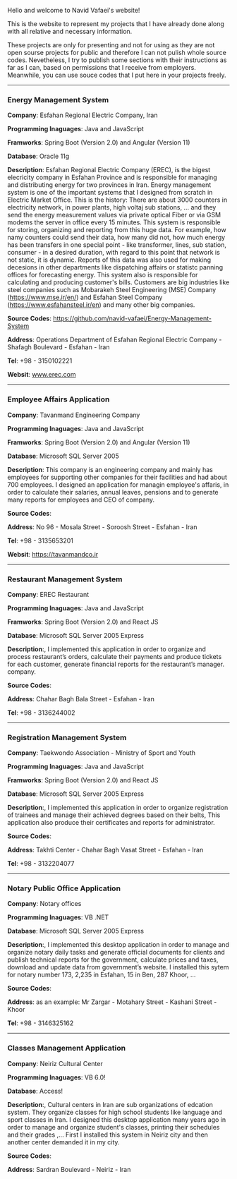 Hello and welcome to Navid Vafaei's website!

This is the website to represent my projects that I have already done along with all relative and necessary information.

These projects are only for presenting and not for using as they are not open sourse projects for public and therefore I can not pulish whole source codes. Nevetheless, I try to publish some sections with their instructions as far as I can, based on permissions that I receive from employers.
Meanwhile, you can use souce codes that I put here in your projects freely.

---
### Energy Management System

**Company**: Esfahan Regional Electric Company, Iran

**Programming lnaguages**: Java and JavaScript

**Framworks**: Spring Boot (Version 2.0) and Angular (Version 11)

**Database**: Oracle 11g

**Description**: Esfahan Regional Electric Company (EREC), is the bigest elecricity company in Esfahan Province and is responsible for managing and distributing energy for two provinces in Iran. Energy management system is one of the important systems that I designed from scratch in Electric Market Office. This is the history: There are about 3000 counters in electricity network, in power plants, high voltaj sub stations, ... and they send the energy measurement values via private optical Fiber or via GSM modems the server in office every 15 minutes. This system is responsible for storing, organizing and reporting from this huge data. For example, how namy counters could send their data, how many did not, how much energy has been transfers in one special point - like transformer, lines, sub station, consumer - in a desired duration, with regard to this point that network is not static, it is dynamic. Reports of this data was also used for making decesions in other departments like dispatching affairs or statistc panning offices for forecasting energy. This system also is responsible for calculating and producing customer's bills. Customers are big industries like steel companies such as Mobarakeh Steel Engineering (MSE) Company (https://www.mse.ir/en/) and Esfahan Steel Company (https://www.esfahansteel.ir/en) and many other big companies.

**Source Codes**: https://github.com/navid-vafaei/Energy-Management-System

**Address**: Operations Department of Esfahan Regional Electric Company - Shafagh Boulevard - Esfahan - Iran

**Tel**: +98 - 3150102221

**Websit**: www.erec.com


-----
### Employee Affairs Application

**Company**: Tavanmand Engineering Company

**Programming lnaguages**: Java and JavaScript

**Framworks**: Spring Boot (Version 2.0) and Angular (Version 11)

**Database**: Microsoft SQL Server 2005

**Description**: This company is an engineering company and mainly has employees for supporting other companies for their facilities and had about 700 employees. I designed an application for managin employee's affaris, in order to calculate their salaries, annual leaves, pensions and to generate many reports for employees and CEO of company.

**Source Codes**:

**Address**: No 96 - Mosala Street - Soroosh Street - Esfahan - Iran

**Tel**: +98 - 3135653201

**Websit**: https://tavanmandco.ir



-----
### Restaurant Management System

**Company**: EREC Restaurant

**Programming lnaguages**: Java and JavaScript

**Framworks**: Spring Boot (Version 2.0) and React JS

**Database**: Microsoft SQL Server 2005 Express

**Description**:, I implemented this application in order to organize and process restaurant’s orders, calculate their payments and produce tickets for each customer, generate financial reports for the restaurant’s manager.
company.

**Source Codes**: 

**Address**: Chahar Bagh Bala Street - Esfahan - Iran

**Tel**: +98 - 3136244002



-----
### Registration Management System

**Company**: Taekwondo Association - Ministry of Sport and Youth

**Programming lnaguages**: Java and JavaScript

**Framworks**: Spring Boot (Version 2.0) and React JS

**Database**: Microsoft SQL Server 2005 Express

**Description**:, I implemented this application in order to organize registration of trainees and manage their achieved degrees based on their belts, This application also produce their certificates and reports for administrator.

**Source Codes**:

**Address**: Takhti Center - Chahar Bagh Vasat Street - Esfahan - Iran

**Tel**: +98 - 3132204077



-----
### Notary Public Office Application

**Company**: Notary offices

**Programming lnaguages**: VB .NET

**Database**: Microsoft SQL Server 2005 Express

**Description**:, I implemented this desktop application in order to manage and organize notary daily tasks and generate official documents for clients and publish technical reports for the government, calculate prices and taxes, download and update data from government’s website. I installed this sytem for notary number 173, 2,235 in Esfahan, 15 in Ben, 287 Khoor, ...

**Source Codes**:

**Address**: as an example: Mr Zargar - Motahary Street - Kashani Street - Khoor

**Tel**: +98 - 3146325162



-----
### Classes Management Application

**Company**: Neiriz Cultural Center

**Programming lnaguages**: VB 6.0!

**Database**: Access!

**Description**:, Cultural centers in Iran are sub organizations of edcation system. They organize classes for high school students like language and sport classes in Iran. I designed this desktop application many years ago in order to manage and organize student's classes, printing their schedules and their grades ,... First I installed this system in Neiriz city and then another center demanded it in my city.

**Source Codes**:

**Address**: Sardran Boulevard - Neiriz - Iran
